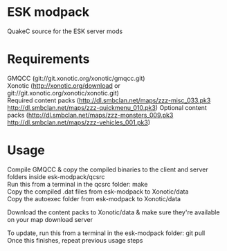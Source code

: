 ESK modpack
===========

QuakeC source for the ESK server mods


Requirements
============

GMQCC (git://git.xonotic.org/xonotic/gmqcc.git)  
Xonotic (http://xonotic.org/download or git://git.xonotic.org/xonotic/xonotic.git)  
Required content packs (http://dl.smbclan.net/maps/zzz-misc_033.pk3 http://dl.smbclan.net/maps/zzz-quickmenu_010.pk3)
Optional content packs (http://dl.smbclan.net/maps/zzz-monsters_009.pk3 http://dl.smbclan.net/maps/zzz-vehicles_001.pk3)


Usage
=====

Compile GMQCC & copy the compiled binaries to the client and server folders inside esk-modpack/qcsrc  
Run this from a terminal in the qcsrc folder: make  
Copy the compiled .dat files from esk-modpack to Xonotic/data  
Copy the autoexec folder from esk-modpack to Xonotic/data  

Download the content packs to Xonotic/data & make sure they're available on your map download server  


To update, run this from a terminal in the esk-modpack folder: git pull  
Once this finishes, repeat previous usage steps